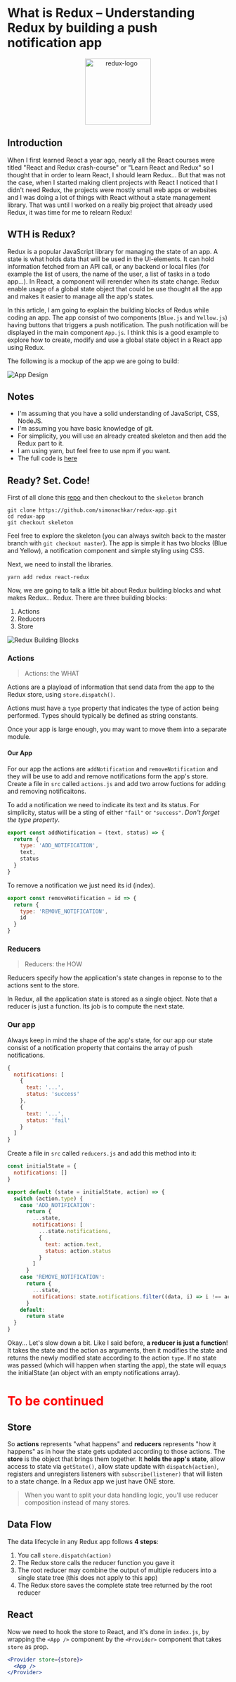 # What is Redux – Understanding Redux by building a push notification app

<p align="center">
    <img alt="redux-logo" src="redux-logo.png" width="150" />
</p>

## Introduction

When I first learned React a year ago, nearly all the React courses were titled "React and Redux crash-course" or "Learn React and Redux" so I thought that in order to learn React, I should learn Redux... But that was not the case, when I started making client projects with React I noticed that I didn't need Redux, the projects were mostly small web apps or websites and I was doing a lot of things with React without a state management library. That was until I worked on a really big project that already used Redux, it was time for me to relearn Redux!

## WTH is Redux?

Redux is a popular JavaScript library for managing the state of an app. A state is what holds data that will be used in the UI-elements. It can hold information fetched from an API call, or any backend or local files (for example the list of users, the name of the user, a list of tasks in a todo app...). In React, a component will rerender when its state change. Redux enable usage of a global state object that could be use thought all the app and makes it easier to manage all the app's states.

In this article, I am going to explain the building blocks of Redus while coding an app. The app consist of two components (`Blue.js` and `Yellow.js`) having buttons that triggers a push notification. The push notification will be displayed in the main component `App.js`. I think this is a good example to explore how to create, modify and use a global state object in a React app using Redux.

The following is a mockup of the app we are going to build:

![App Design](redux-app.png)

## Notes

- I'm assuming that you have a solid understanding of JavaScript, CSS, NodeJS.
- I'm assuming you have basic knowledge of git.
- For simplicity, you will use an already created skeleton and then add the Redux part to it.
- I am using yarn, but feel free to use npm if you want.
- The full code is [here](https://github.com/simonachkar/redux-app)

## Ready? Set. Code!

First of all clone this [repo](https://github.com/simonachkar/redux-app) and then checkout to the `skeleton` branch

```
git clone https://github.com/simonachkar/redux-app.git
cd redux-app
git checkout skeleton
```

Feel free to explore the skeleton (you can always switch back to the master branch with `git checkout master`). The app is simple it has two blocks (Blue and Yellow), a notification component and simple styling using CSS.

Next, we need to install the libraries.

```
yarn add redux react-redux
```

Now, we are going to talk a little bit about Redux building blocks and what makes Redux... Redux. There are three building blocks:

1. Actions
1. Reducers
1. Store

![Redux Building Blocks](building-blocks.png)

### Actions

> Actions: the WHAT

Actions are a playload of information that send data from the app to the Redux store, using `store.dispatch()`.

Actions must have a `type` property that indicates the type of action being performed. Types should typically be defined as
string constants.

Once your app is large enough, you may want to move them into a separate module.

#### Our App

For our app the actions are `addNotification` and `removeNotification` and they will be use to add and remove notifications form the app's store. Create a file in `src` called `actions.js` and add two arrow fuctions for adding and removing notificaitons.

To add a notification we need to indicate its text and its status. For simplicity, status will be a sting of either `"fail"` or `"success"`. _Don't forget the type property_.

```js
export const addNotification = (text, status) => {
  return {
    type: 'ADD_NOTIFICATION',
    text,
    status
  }
}
```

To remove a notification we just need its id (index).

```js
export const removeNotification = id => {
  return {
    type: 'REMOVE_NOTIFICATION',
    id
  }
}
```

### Reducers

> Reducers: the HOW

Reducers specify how the application's state changes in reponse to to the actions sent to the store.

In Redux, all the application state is stored as a single object. Note that a reducer is just a function. Its job is to compute the next state.

### Our app

Always keep in mind the shape of the app's state, for our app our state consist of a notification property that contains the array of push notifications.

```js
{
  notifications: [
    {
      text: '...',
      status: 'success'
    },
    {
      text: '...',
      status: 'fail'
    }
  ]
}
```

Create a file in `src` called `reducers.js` and add this method into it:

```js
const initialState = {
  notifications: []
}

export default (state = initialState, action) => {
  switch (action.type) {
    case 'ADD_NOTIFICATION':
      return {
        ...state,
        notifications: [
          ...state.notifications,
          {
            text: action.text,
            status: action.status
          }
        ]
      }
    case 'REMOVE_NOTIFICATION':
      return {
        ...state,
        notifications: state.notifications.filter((data, i) => i !== action.id)
      }
    default:
      return state
  }
}
```

Okay... Let's slow down a bit. Like I said before, **a reducer is just a function**! It takes the state and the action as arguments, then it modifies the state and returns the newly modified state according to the action `type`. If no state was passed (which will happen when starting the app), the state will equa;s the initialState (an object with an empty notifications array).

<h1 style="color: red">To be continued</h1>

## Store

So **actions** represents "what happens" and **reducers** represents "how it happens" as in how the state gets updated according to those actions.
The **store** is the object that brings them together. It **holds the app's state**, allow access to state via `getState()`, allow state update with `dispatch(action)`, registers and unregisters listeners with `subscribe(listener)` that will listen to a state change.
In a Redux app we just have ONE store.

> When you want to split your data handling logic, you'll use reducer composition instead of many stores.

## Data Flow

The data lifecycle in any Redux app follows **4 steps**:

1. You call `store.dispatch(action)`
1. The Redux store calls the reducer function you gave it
1. The root reducer may combine the output of multiple reducers into a single state tree (this does not apply to this app)
1. The Redux store saves the complete state tree returned by the root reducer

## React

Now we need to hook the store to React, and it's done in `index.js`, by wrapping the `<App />` component by the `<Provider>` component that takes `store` as prop.

```jsx
<Provider store={store}>
  <App />
</Provider>
```

